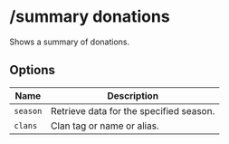 # /summary donations

Shows a summary of donations.

## Options

| Name | Description |
|------|-------------|
| `season` | Retrieve data for the specified season. |
| `clans` | Clan tag or name or alias. |

